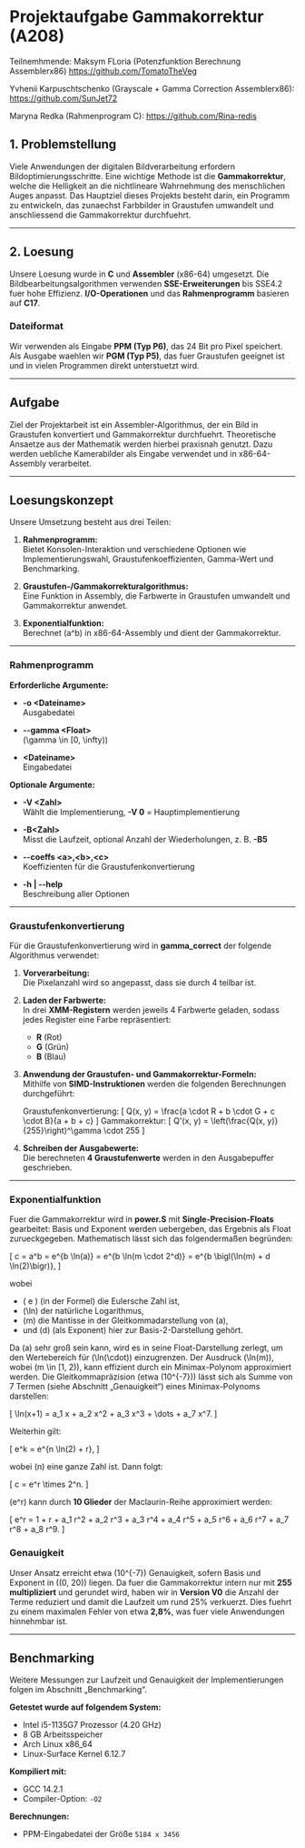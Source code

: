 # Projektaufgabe Gammakorrektur (A208)
Teilnemhmende:
Maksym FLoria (Potenzfunktion Berechnung Assemblerx86) https://github.com/TomatoTheVeg

Yvhenii Karpuschtschenko (Grayscale + Gamma Correction Assemblerx86): https://github.com/SunJet72

Maryna Redka (Rahmenprogram C): https://github.com/Rina-redis

## 1. Problemstellung

Viele Anwendungen der digitalen Bildverarbeitung erfordern Bildoptimierungsschritte. Eine wichtige Methode ist die **Gammakorrektur**, welche die Helligkeit an die nichtlineare Wahrnehmung des menschlichen Auges anpasst. Das Hauptziel dieses Projekts besteht darin, ein Programm zu entwickeln, das zunaechst Farbbilder in Graustufen umwandelt und anschliessend die Gammakorrektur durchfuehrt.

---

## 2. Loesung

Unsere Loesung wurde in **C** und **Assembler** (x86-64) umgesetzt. Die Bildbearbeitungsalgorithmen verwenden **SSE-Erweiterungen** bis SSE4.2 fuer hohe Effizienz. **I/O-Operationen** und das **Rahmenprogramm** basieren auf **C17**.

### Dateiformat

Wir verwenden als Eingabe **PPM (Typ P6)**, das 24 Bit pro Pixel speichert. Als Ausgabe waehlen wir **PGM (Typ P5)**, das fuer Graustufen geeignet ist und in vielen Programmen direkt unterstuetzt wird.

---

## Aufgabe

Ziel der Projektarbeit ist ein Assembler-Algorithmus, der ein Bild in Graustufen konvertiert und Gammakorrektur durchfuehrt. Theoretische Ansaetze aus der Mathematik werden hierbei praxisnah genutzt. Dazu werden uebliche Kamerabilder als Eingabe verwendet und in x86-64-Assembly verarbeitet.

---

## Loesungskonzept

Unsere Umsetzung besteht aus drei Teilen:

1. **Rahmenprogramm:**  
   Bietet Konsolen-Interaktion und verschiedene Optionen wie Implementierungswahl, Graustufenkoeffizienten, Gamma-Wert und Benchmarking.

2. **Graustufen-/Gammakorrekturalgorithmus:**  
   Eine Funktion in Assembly, die Farbwerte in Graustufen umwandelt und Gammakorrektur anwendet.

3. **Exponentialfunktion:**  
   Berechnet \(a^b\) in x86-64-Assembly und dient der Gammakorrektur.

---

### Rahmenprogramm

**Erforderliche Argumente:**

- **-o \<Dateiname\>**  
  Ausgabedatei  

- **--gamma \<Float\>**  
  \(\gamma \in [0, \infty)\)  

- **\<Dateiname\>**  
  Eingabedatei  


**Optionale Argumente:**

- **-V \<Zahl\>**  
  Wählt die Implementierung, **-V 0** = Hauptimplementierung  

- **-B\<Zahl\>**  
  Misst die Laufzeit, optional Anzahl der Wiederholungen, z. B. **-B5**  

- **--coeffs \<a\>,\<b\>,\<c\>**  
  Koeffizienten für die Graustufenkonvertierung  

- **-h | --help**  
  Beschreibung aller Optionen  


---

### Graustufenkonvertierung

Für die Graustufenkonvertierung wird in **gamma_correct** der folgende Algorithmus verwendet:

1. **Vorverarbeitung:**  
   Die Pixelanzahl wird so angepasst, dass sie durch 4 teilbar ist.

2. **Laden der Farbwerte:**  
   In drei **XMM-Registern** werden jeweils 4 Farbwerte geladen, sodass jedes Register eine Farbe repräsentiert:
   - **R** (Rot)  
   - **G** (Grün)  
   - **B** (Blau)

3. **Anwendung der Graustufen- und Gammakorrektur-Formeln:**  
   Mithilfe von **SIMD-Instruktionen** werden die folgenden Berechnungen durchgeführt:

   Graustufenkonvertierung:
   \[
   Q(x, y)  = \frac{a \cdot R + b \cdot G + c \cdot B}{a + b + c}
   \]
   Gammakorrektur:
   \[
   Q'(x, y) = \left(\frac{Q(x, y)}{255}\right)^\gamma \cdot 255
   \]

4. **Schreiben der Ausgabewerte:**  
   Die berechneten **4 Graustufenwerte** werden in den Ausgabepuffer geschrieben.



---

### Exponentialfunktion

Fuer die Gammakorrektur wird in **power.S** mit **Single-Precision-Floats** gearbeitet: Basis und Exponent werden uebergeben, das Ergebnis als Float zurueckgegeben. Mathematisch lässt sich das folgendermaßen begründen:

\[
c = a^b = e^{b \ln(a)} = e^{b \ln(m \cdot 2^d)} = e^{b \bigl(\ln(m) + d \ln(2)\bigr)},
\]

wobei  
- \( e \) (in der Formel) die Eulersche Zahl ist,  
- \(\ln\) der natürliche Logarithmus,  
- \(m\) die Mantisse in der Gleitkommadarstellung von \(a\),  
- und \(d\) (als Exponent) hier zur Basis-2-Darstellung gehört.

Da \(a\) sehr groß sein kann, wird es in seine Float-Darstellung zerlegt, um den Wertebereich für \(\ln(\cdot)\) einzugrenzen. Der Ausdruck \(\ln(m)\), wobei \(m \in [1, 2)\), kann effizient durch ein Minimax-Polynom approximiert werden. Die Gleitkommapräzision (etwa \(10^{-7}\)) lässt sich als Summe von 7 Termen (siehe Abschnitt „Genauigkeit“) eines Minimax-Polynoms darstellen:

\[
\ln(x+1) = a_1 x + a_2 x^2 + a_3 x^3 + \dots + a_7 x^7.
\]

Weiterhin gilt:

\[
e^k = e^{n \ln(2) + r},
\]

wobei \(n\) eine ganze Zahl ist. Dann folgt:

\[
c = e^r \times 2^n.
\]

\(e^r\) kann durch **10 Glieder** der Maclaurin-Reihe approximiert werden:

\[
e^r = 1 + r + a_1 r^2 + a_2 r^3 + a_3 r^4 + a_4 r^5 + a_5 r^6 + a_6 r^7 + a_7 r^8 + a_8 r^9.
\]

### Genauigkeit

Unser Ansatz erreicht etwa \(10^{-7}\) Genauigkeit, sofern Basis und Exponent in \((0, 20)\) liegen. Da fuer die Gammakorrektur intern nur mit **255 multipliziert** und gerundet wird, haben wir in **Version V0** die Anzahl der Terme reduziert und damit die Laufzeit um rund 25% verkuerzt. Dies fuehrt zu einem maximalen Fehler von etwa **2,8%**, was fuer viele Anwendungen hinnehmbar ist.

---

## Benchmarking

Weitere Messungen zur Laufzeit und Genauigkeit der Implementierungen folgen im Abschnitt „Benchmarking“.  

**Getestet wurde auf folgendem System:**
- Intel i5-1135G7 Prozessor (4.20 GHz)  
- 8 GB Arbeitsspeicher  
- Arch Linux x86_64  
- Linux-Surface Kernel 6.12.7  

**Kompiliert mit:**
- GCC 14.2.1  
- Compiler-Option: `-O2`

**Berechnungen:**
- PPM-Eingabedatei der Größe `5184 x 3456`

